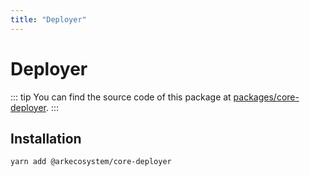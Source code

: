 ```yaml
---
title: "Deployer"
---
```


# Deployer

::: tip
You can find the source code of this package at [packages/core-deployer](https://github.com/ArkEcosystem/core/tree/master/packages/core-deployer).
:::

## Installation

```bash
yarn add @arkecosystem/core-deployer
```
